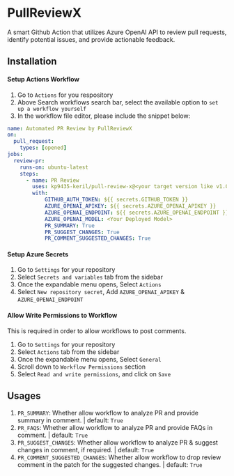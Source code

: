 # PullReviewX
A smart Github Action that utilizes Azure OpenAI API to review pull requests, identify  potential issues, and provide actionable feedback.

## Installation

#### Setup Actions Workflow
1. Go to `Actions` for you respository
2. Above Search workflows search bar, select the available option to `set up a workflow yourself`
4. In the workflow file editor, please include the snippet below:
```yml
name: Automated PR Review by PullReviewX
on:
  pull_request:
    types: [opened]
jobs:
  review-pr:
    runs-on: ubuntu-latest
    steps:
      - name: PR Review
        uses: kp9435-keril/pull-review-x@<your target version like v1.0.0>
        with:
            GITHUB_AUTH_TOKEN: ${{ secrets.GITHUB_TOKEN }}
            AZURE_OPENAI_APIKEY: ${{ secrets.AZURE_OPENAI_APIKEY }}
            AZURE_OPENAI_ENDPOINT: ${{ secrets.AZURE_OPENAI_ENDPOINT }}
            AZURE_OPENAI_MODEL: <Your Deployed Model>
            PR_SUMMARY: True
            PR_SUGGEST_CHANGES: True
            PR_COMMENT_SUGGESTED_CHANGES: True
```

#### Setup Azure Secrets
1. Go to `Settings` for your repository
2. Select `Secrets and variables` tab from the sidebar
3. Once the expandable menu opens, Select `Actions`
4. Select `New repository secret`, Add `AZURE_OPENAI_APIKEY` & `AZURE_OPENAI_ENDPOINT`

#### Allow Write Permissions to Workflow
This is required in order to allow workflows to post comments.
1. Go to `Settings` for your repository
2. Select `Actions` tab from the sidebar
3. Once the expandable menu opens, Select `General`
4. Scroll down to `Workflow Permissions` section
5. Select `Read and write permissions`, and click on `Save`

## Usages

1. `PR_SUMMARY`: Whether allow workflow to analyze PR and provide summary in comment. | default: `True`
2. `PR_FAQS`: Whether allow workflow to analyze PR and provide FAQs in comment. | default: `True`
3. `PR_SUGGEST_CHANGES`: Whether allow workflow to analyze PR & suggest changes in comment, if required. | default: `True`
4. `PR_COMMENT_SUGGESTED_CHANGES`: Whether allow workflow to drop review comment in the patch for the suggested changes. | default: `True` 
